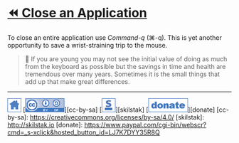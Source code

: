 # [⏪ Close an Application](/README.md)

To close an entire application use *Command-q* (⌘-q). This is yet
another opportunity to save a wrist-straining trip to the mouse.

> 💬 If you are young you may not see the initial value of doing as
> much from the keyboard as possible but the savings in time and
> health are tremendous over many years. Sometimes it is the small
> things that add up that make great differences.

---
[![home](/assets/home-blue.png)](/README.md)
[![cc-by-sa](/assets/cc-by-sa-blue.png)][cc-by-sa]
[![skilstak](/assets/skilstak-logo-blue.png)][skilstak]
[![donate](/assets/donate-blue.png)][donate]
[cc-by-sa]: https://creativecommons.org/licenses/by-sa/4.0/
[skilstak]: http://skilstak.io
[donate]: https://www.paypal.com/cgi-bin/webscr?cmd=_s-xclick&hosted_button_id=LJ7K7DYY35R8Q


